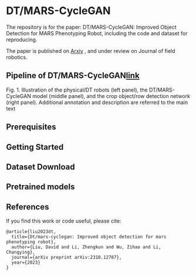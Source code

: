# DT/MARS-CycleGAN
The repository is for the paper: DT/MARS-CycleGAN: Improved Object Detection for MARS Phenotyping Robot, including the code and dataset for reproducing. 

The paper is published on [Arxiv](https://arxiv.org/abs/2310.12787) , and under review on Journal of field robotics.

## Pipeline of DT/MARS-CycleGAN[link](https://github.com/MonsterMaster007/DT-MARS-CycleGAN/blob/main/figures/fig1.pdf)
<pdf src="./figures/fig1.pdf" width="1000"/>
Fig. 1. Illustration of the physical/DT robots (left panel), the DT/MARS-CycleGAN model (middle panel), and the crop object/row detection network
(right panel). Additional annotation and description are referred to the main text



## Prerequisites


## Getting Started



## Dataset Download



## Pretrained models



## References
If you find this work or code useful, please cite:

```
@article{liu2023dt,
  title={Dt/mars-cyclegan: Improved object detection for mars phenotyping robot},
  author={Liu, David and Li, Zhengkun and Wu, Zihao and Li, Changying},
  journal={arXiv preprint arXiv:2310.12787},
  year={2023}
}
```

